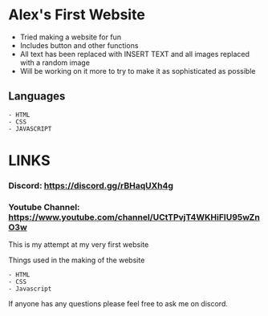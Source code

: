 # **Alex's First Website**

- Tried making a website for fun
- Includes button and other functions
- All text has been replaced with INSERT TEXT and all images replaced with a random image
- Will be working on it more to try to make it as sophisticated as possible

## Languages

    - HTML
    - CSS
    - JAVASCRIPT

# LINKS
### Discord: https://discord.gg/rBHaqUXh4g
### Youtube Channel: https://www.youtube.com/channel/UCtTPvjT4WKHiFIU95wZnO3w





This is my attempt at my very first website

Things used in the making of the website

```
- HTML
- CSS
- Javascript

```

If anyone has any questions please feel free to ask me on discord.